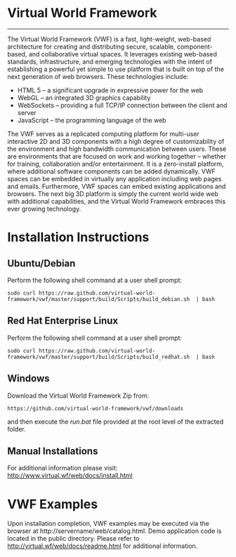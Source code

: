 Virtual World Framework
=====================
---------------------

The Virtual World Framework (VWF) is a fast, light-weight, web-based architecture for creating and distributing secure, scalable, component-based, and collaborative virtual spaces. It leverages existing web-based standards, infrastructure, and emerging technologies with the intent of establishing a powerful yet simple to use platform that is built on top of the next generation of web browsers. These technologies include:

* HTML 5 – a significant upgrade in expressive power for the web
* WebGL – an integrated 3D graphics capability
* WebSockets – providing a full TCP/IP connection between the client and server
* JavaScript – the programming language of the web  

The VWF serves as a replicated computing platform for multi-user interactive 2D and 3D components with a high degree of customizability of the environment and high bandwidth communication between users. These are environments that are focused on work and working together – whether for training, collaboration and/or entertainment. It is a zero-install platform, where additional software components can be added dynamically. VWF spaces can be embedded in virtually any application including web pages and emails. Furthermore, VWF spaces can embed existing applications and browsers. The next big 3D platform is simply the current world wide web with additional capabilities, and the Virtual World Framework embraces this ever growing technology.

Installation Instructions
=====================

Ubuntu/Debian
-
Perform the following shell command at a user shell prompt:
<pre><code>sudo curl https://raw.github.com/virtual-world-framework/vwf/master/support/build/Scripts/build_debian.sh  | bash
</code></pre>


Red Hat Enterprise Linux
-
Perform the following shell command at a user shell prompt:
<pre><code>sudo curl https://raw.github.com/virtual-world-framework/vwf/master/support/build/Scripts/build_redhat.sh  | bash
</code></pre>

Windows
-
Download the Virtual World Framework Zip from: 
<pre><code>https://github.com/virtual-world-framework/vwf/downloads
</code></pre>

and then execute the _run.bat_ file provided at the root level of the extracted folder.

Manual Installations
-
For additional information please visit: http://www.virtual.wf/web/docs/install.html

VWF Examples
=====================

Upon installation completion, VWF examples may be executed via the browser at http://servername/web/catalog.html. Demo application code is located in the public directory. Please refer to http://virtual.wf/web/docs/readme.html for additional information. 
